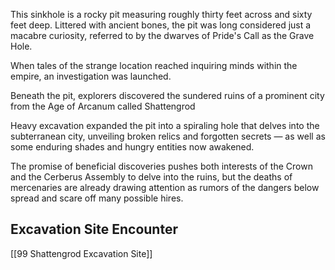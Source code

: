 This sinkhole is a rocky pit measuring roughly thirty feet across and sixty feet deep. Littered with ancient bones, the pit was long considered just a macabre curiosity, referred to by the dwarves of Pride's Call as the Grave Hole.

When tales of the strange location reached inquiring minds within the empire, an investigation was launched.

Beneath the pit, explorers discovered the sundered ruins of a prominent city from the Age of Arcanum called Shattengrod

Heavy excavation expanded the pit into a spiraling hole that delves into the subterranean city, unveiling broken relics and forgotten secrets — as well as some enduring shades and hungry entities now awakened.

The promise of beneficial discoveries pushes both interests of the Crown and the Cerberus Assembly to delve into the ruins, but the deaths of mercenaries are already drawing attention as rumors of the dangers below spread and scare off many possible hires.

## Excavation Site Encounter
[[99 Shattengrod Excavation Site]]

